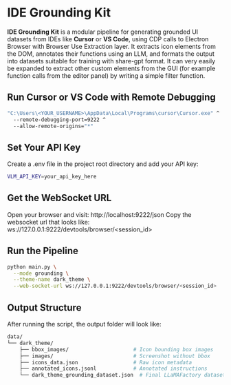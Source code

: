 # IDE Grounding Kit

**IDE Grounding Kit** is a modular pipeline for generating grounded UI datasets from IDEs like **Cursor** or **VS Code**, using CDP calls to Electron Browser with Browser Use Extraction layer.
It extracts icon elements from the DOM, annotates their functions using an LLM, and formats the output into datasets suitable for training with share-gpt format. It can very easily be expanded to extract other custom elements from the GUI (for example function calls from the editor panel) by writing a simple filter function.

## Run Cursor or VS Code with Remote Debugging

```cmd
"C:\Users\<YOUR_USERNAME>\AppData\Local\Programs\cursor\Cursor.exe" ^
  --remote-debugging-port=9222 ^
  --allow-remote-origins="*"
```
## Set Your API Key
Create a .env file in the project root directory and add your API key:
```sh
VLM_API_KEY=your_api_key_here
```
## Get the WebSocket URL
Open your browser and visit:
http://localhost:9222/json
Copy the websocket url that looks like:
ws://127.0.0.1:9222/devtools/browser/<session_id>

## Run the Pipeline
```sh
python main.py \
  --mode grounding \
  --theme-name dark_theme \
  --web-socket-url ws://127.0.0.1:9222/devtools/browser/<session_id>
```
## Output Structure
After running the script, the output folder will look like:

```sh
data/
└── dark_theme/
    ├── bbox_images/                     # Icon bounding box images
    ├── images/                          # Screenshot without bbox 
    ├── icons_data.json                  # Raw icon metadata
    ├── annotated_icons.jsonl            # Annotated instructions
    └── dark_theme_grounding_dataset.json  # Final LLaMAFactory dataset
```
